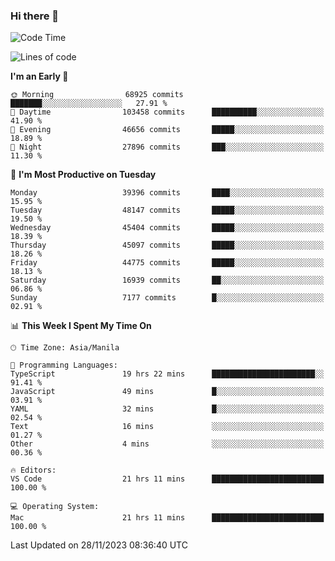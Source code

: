 ### Hi there 👋

<!--START_SECTION:waka-->
![Code Time](http://img.shields.io/badge/Code%20Time-4%2C586%20hrs%2027%20mins-blue)

![Lines of code](https://img.shields.io/badge/From%20Hello%20World%20I%27ve%20Written-106.2%20million%20lines%20of%20code-blue)

**I'm an Early 🐤** 

```text
🌞 Morning                68925 commits       ███████░░░░░░░░░░░░░░░░░░   27.91 % 
🌆 Daytime                103458 commits      ██████████░░░░░░░░░░░░░░░   41.90 % 
🌃 Evening                46656 commits       █████░░░░░░░░░░░░░░░░░░░░   18.89 % 
🌙 Night                  27896 commits       ███░░░░░░░░░░░░░░░░░░░░░░   11.30 % 
```
📅 **I'm Most Productive on Tuesday** 

```text
Monday                   39396 commits       ████░░░░░░░░░░░░░░░░░░░░░   15.95 % 
Tuesday                  48147 commits       █████░░░░░░░░░░░░░░░░░░░░   19.50 % 
Wednesday                45404 commits       █████░░░░░░░░░░░░░░░░░░░░   18.39 % 
Thursday                 45097 commits       █████░░░░░░░░░░░░░░░░░░░░   18.26 % 
Friday                   44775 commits       █████░░░░░░░░░░░░░░░░░░░░   18.13 % 
Saturday                 16939 commits       ██░░░░░░░░░░░░░░░░░░░░░░░   06.86 % 
Sunday                   7177 commits        █░░░░░░░░░░░░░░░░░░░░░░░░   02.91 % 
```


📊 **This Week I Spent My Time On** 

```text
🕑︎ Time Zone: Asia/Manila

💬 Programming Languages: 
TypeScript               19 hrs 22 mins      ███████████████████████░░   91.41 % 
JavaScript               49 mins             █░░░░░░░░░░░░░░░░░░░░░░░░   03.91 % 
YAML                     32 mins             █░░░░░░░░░░░░░░░░░░░░░░░░   02.54 % 
Text                     16 mins             ░░░░░░░░░░░░░░░░░░░░░░░░░   01.27 % 
Other                    4 mins              ░░░░░░░░░░░░░░░░░░░░░░░░░   00.36 % 

🔥 Editors: 
VS Code                  21 hrs 11 mins      █████████████████████████   100.00 % 

💻 Operating System: 
Mac                      21 hrs 11 mins      █████████████████████████   100.00 % 
```


 Last Updated on 28/11/2023 08:36:40 UTC
<!--END_SECTION:waka-->


<!--
**rad182/rad182** is a ✨ _special_ ✨ repository because its `README.md` (this file) appears on your GitHub profile.

Here are some ideas to get you started:

- 🔭 I’m currently working on ...
- 🌱 I’m currently learning ...
- 👯 I’m looking to collaborate on ...
- 🤔 I’m looking for help with ...
- 💬 Ask me about ...
- 📫 How to reach me: ...
- 😄 Pronouns: ...
- ⚡ Fun fact: ...
-->
